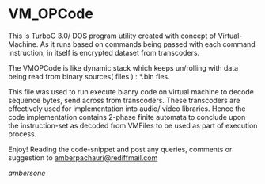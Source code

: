 # VM_OPCode


This is TurboC 3.0/ DOS program utility created with concept of Virtual-Machine. As it runs based on commands being passed
with each command instruction, in itself is encrypted dataset from transcoders.

The VMOPCode is like dynamic stack which keeps un/rolling with data being read from binary sources( files )   : *.bin fles.

This file was used to run execute bianry code on virtual machine to decode sequence bytes, send across from transcoders. 
These transcoders are effectively used for implementation into audio/ video libraries. Hence the code implementation contains 
2-phase finite automata to conclude upon the instruction-set as decoded from VMFiles to be used as part of execution process.



Enjoy! 
Reading the code-snippet and post any queries, comments or suggestion to amberpachauri@rediffmail.com

<html><i> ambersone </i></html>
